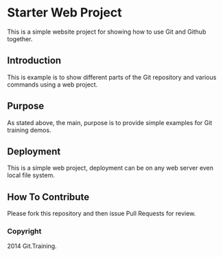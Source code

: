 # Starter Web Project

This is a simple website project for showing
how to use Git and Github together.

## Introduction

This is example is to show different parts of the Git repository and various
commands using a web project.

## Purpose

As stated above, the main, purpose is to
provide simple examples for Git training demos.

## Deployment

This is a simple web project, deployment
can be on any web server even local
file system.

## How To Contribute

Please fork this repository and then issue Pull Requests for
review.

### Copyright

2014 Git.Training.
